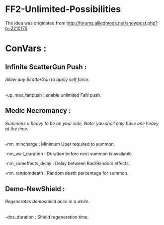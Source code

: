 # FF2-Unlimited-Possibilities

The idea was originated from http://forums.alliedmods.net/showpost.php?p=2210176

# ConVars :

## Infinite ScatterGun Push :

###### Allow any ScatterGun to apply self force.

-up_max_fanpush : enable unlimited FaN push.


## Medic Necromancy :

###### Summons a heavy to be on your side, Note: you shall only have one heavy at the time.

-nm_mincharge : Minimum Uber required to summon.

-nm_wait_duration : Duration before next summon is available.

-nm_sideeffects_delay : Delay between Bad/Random effects.

-nm_randomdeath : Random death percentage for summon.


## Demo-NewShield :

###### Regenerates demoshield once in a while.

-dns_duration : Shield regeneration time.
